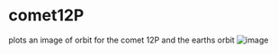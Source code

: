 # comet12P
plots an image of orbit for the comet 12P and the earths orbit 
![image](https://github.com/Jools-Clarke/comet12P/assets/146330867/9b4efb25-fa6c-4676-9980-525cfae519b6)
